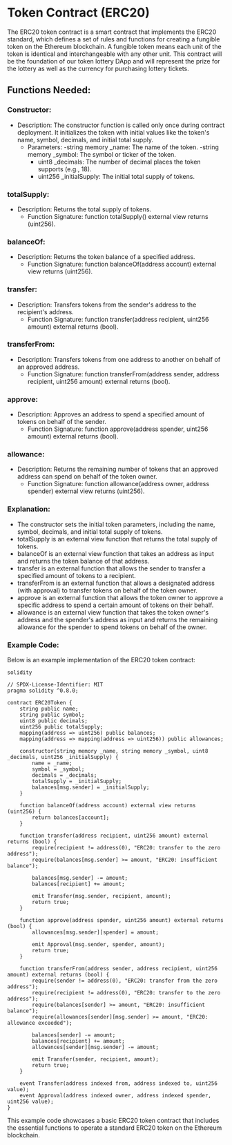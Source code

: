 # Token Contract (ERC20)

The ERC20 token contract is a smart contract that implements the ERC20 standard, which defines a set of rules and functions for creating a fungible token on the Ethereum blockchain. A fungible token means each unit of the token is identical and interchangeable with any other unit. This contract will be the foundation of our token lottery DApp and will represent the prize for the lottery as well as the currency for purchasing lottery tickets.

## Functions Needed:

### Constructor:
- Description: The constructor function is called only once during contract deployment. It initializes the token with initial values like the token's name, symbol, decimals, and initial total supply.
  - Parameters:
    -string memory _name: The name of the token.
    -string memory _symbol: The symbol or ticker of the token.
    - uint8 _decimals: The number of decimal places the token supports (e.g., 18).
    - uint256 _initialSupply: The initial total supply of tokens.

### totalSupply:
- Description: Returns the total supply of tokens.
    - Function Signature: function totalSupply() external view returns (uint256).

### balanceOf:
- Description: Returns the token balance of a specified address.
    - Function Signature: function balanceOf(address account) external view returns (uint256).

### transfer:
- Description: Transfers tokens from the sender's address to the recipient's address.
    - Function Signature: function transfer(address recipient, uint256 amount) external returns (bool).

### transferFrom:
- Description: Transfers tokens from one address to another on behalf of an approved address.
    - Function Signature: function transferFrom(address sender, address recipient, uint256 amount) external returns (bool).

### approve:
- Description: Approves an address to spend a specified amount of tokens on behalf of the sender.
    - Function Signature: function approve(address spender, uint256 amount) external returns (bool).

### allowance:
- Description: Returns the remaining number of tokens that an approved address can spend on behalf of the token owner.
    - Function Signature: function allowance(address owner, address spender) external view returns (uint256).

### Explanation:

- The constructor sets the initial token parameters, including the name, symbol, decimals, and initial total supply of tokens.
- totalSupply is an external view function that returns the total supply of tokens.
- balanceOf is an external view function that takes an address as input and returns the token balance of that address.
- transfer is an external function that allows the sender to transfer a specified amount of tokens to a recipient.
- transferFrom is an external function that allows a designated address (with approval) to transfer tokens on behalf of the token owner.
- approve is an external function that allows the token owner to approve a specific address to spend a certain amount of tokens on their behalf.
- allowance is an external view function that takes the token owner's address and the spender's address as input and returns the remaining allowance for the spender to spend tokens on behalf of the owner.

### Example Code:
Below is an example implementation of the ERC20 token contract:
```
solidity

// SPDX-License-Identifier: MIT
pragma solidity ^0.8.0;

contract ERC20Token {
    string public name;
    string public symbol;
    uint8 public decimals;
    uint256 public totalSupply;
    mapping(address => uint256) public balances;
    mapping(address => mapping(address => uint256)) public allowances;

    constructor(string memory _name, string memory _symbol, uint8 _decimals, uint256 _initialSupply) {
        name = _name;
        symbol = _symbol;
        decimals = _decimals;
        totalSupply = _initialSupply;
        balances[msg.sender] = _initialSupply;
    }

    function balanceOf(address account) external view returns (uint256) {
        return balances[account];
    }

    function transfer(address recipient, uint256 amount) external returns (bool) {
        require(recipient != address(0), "ERC20: transfer to the zero address");
        require(balances[msg.sender] >= amount, "ERC20: insufficient balance");

        balances[msg.sender] -= amount;
        balances[recipient] += amount;

        emit Transfer(msg.sender, recipient, amount);
        return true;
    }

    function approve(address spender, uint256 amount) external returns (bool) {
        allowances[msg.sender][spender] = amount;

        emit Approval(msg.sender, spender, amount);
        return true;
    }

    function transferFrom(address sender, address recipient, uint256 amount) external returns (bool) {
        require(sender != address(0), "ERC20: transfer from the zero address");
        require(recipient != address(0), "ERC20: transfer to the zero address");
        require(balances[sender] >= amount, "ERC20: insufficient balance");
        require(allowances[sender][msg.sender] >= amount, "ERC20: allowance exceeded");

        balances[sender] -= amount;
        balances[recipient] += amount;
        allowances[sender][msg.sender] -= amount;

        emit Transfer(sender, recipient, amount);
        return true;
    }

    event Transfer(address indexed from, address indexed to, uint256 value);
    event Approval(address indexed owner, address indexed spender, uint256 value);
}
```
This example code showcases a basic ERC20 token contract that includes the essential functions to operate a standard ERC20 token on the Ethereum blockchain.
